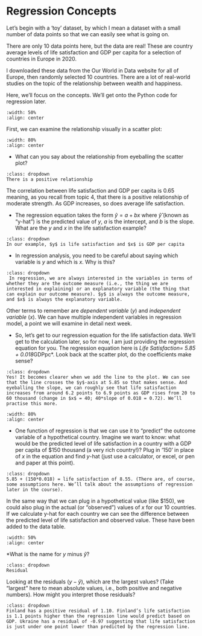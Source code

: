 # Regression Concepts

Let’s begin with a ‘toy’ dataset, by which I mean a dataset with a small number of data points so that we can easily see what is going on.

There are only 10 data points here, but the data are real! These are country average levels of life satisfaction and GDP per capita for a selection of countries in Europe in 2020.

I downloaded these data from the Our World in Data website for all of Europe, then randomly selected 10 countries. There are a lot of real-world studies on the topic of the relationship between wealth and happiness.

Here, we’ll focus on the concepts. We’ll get onto the Python code for regression later.

```{image} images/regression1_happinessTable.png
:width: 50%
:align: center
```
First, we can examine the relationship visually in a scatter plot:

```{image} images/regression1_happinessScatter.png
:width: 80%
:align: center
```
* What can you say about the relationship from eyeballing the scatter plot?


```{admonition} Click to reveal answer
:class: dropdown
There is a positive relationship
```
The correlation between life satisfaction and GDP per capita is 0.65 meaning, as you recall from topic 4, that there is a positive relationship of moderate strength. As GDP increases, so does average life satisfaction.

* The regression equation takes the form $\hat{y}=a+bx$ where $\hat{y}$̂ (known as “y-hat”) is the predicted value of $y$, $a$ is the intercept, and $b$ is the slope. What are the $y$ and $x$ in the life satisfaction example?

```{admonition} Click to reveal answer
:class: dropdown
In our example, $y$ is life satisfaction and $x$ is GDP per capita
```

* In regression analysis, you need to be careful about saying which variable is $y$ and which is $x$. Why is this? 

```{admonition} Click to reveal answer
:class: dropdown
 In regression, we are always interested in the variables in terms of whether they are the outcome measure (i.e., the thing we are interested in explaining) or an explanatory variable (the thing that can explain our outcome measure). $y$ is always the outcome measure, and $x$ is always the explanatory variable. 
```
Other terms to remember are *dependent variable* ($y$) and
*independent variable* ($x$). We can have multiple independent
variables in regression model, a point we will examine in detail next
week.

* So, let’s get to our regression equation for the life satisfaction
  data. We’ll get to the calculation later, so for now, I am just
  providing the regression equation for you. The regression equation
  here is *Life Satisfaction= 5.85 + 0.018*GDPpc*. Look back at the
  scatter plot, do the coefficients make sense?

```{admonition} Click to reveal answer
:class: dropdown
Yes! It becomes clearer when we add the line to the plot. We can see that the line crosses the $y$-axis at 5.85 so that makes sense. And eyeballing the slope, we can roughly see that life satisfaction increases from around 6.2 points to 6.9 points as GDP rises from 20 to 60 thousand (change in $x$ = 40; 40*slope of 0.018 = 0.72). We’ll practise this more.
```

```{image} images/regression1_happinessRegplot.png
:width: 80%
:align: center
```

* One function of regression is that we can use it to “predict” the
  outcome variable of a hypothetical country. Imagine we want to know:
  what would be the predicted level of life satisfaction in a country
  with a GDP per capita of $150 thousand (a very rich country!)? Plug
  in ‘150’ in place of $x$ in the equation and find $y$-hat (just use
  a calculator, or excel, or pen and paper at this point).

```{admonition} Click to reveal answer
:class: dropdown
5.85 + (150*0.018) = life satisfaction of 8.55. (There are, of course, some assumptions here. We’ll talk about the assumptions of regression later in the course).
```

In the same way that we can plug in a hypothetical value (like $150),
we could also plug in the actual (or “observed”) values of $x$ for our
10 countries. If we calculate y-hat for each country we can see the
difference between the predicted level of life satisfaction and
observed value. These have been added to the data table.

```{image} images/regression1_happinessTable_res.png
:width: 50%
:align: center
```

*What is the name for $y$ minus $\hat{y}$?

```{admonition} Click to reveal answer
:class: dropdown
Residual
```

Looking at the residuals ($y - \hat{y}$), which are the largest
values? (Take “largest” here to mean absolute values, i.e., both
positive and negative numbers). How might you interpret those
residuals?

```{admonition} Click to reveal answer
:class: dropdown
Finland has a positive residual of 1.10. Finland’s life satisfaction is 1.1 points higher than the regression line would predict based on GDP. Ukraine has a residual of -0.97 suggesting that life satisfaction is just under one point lower than predicted by the regression line. 
```


